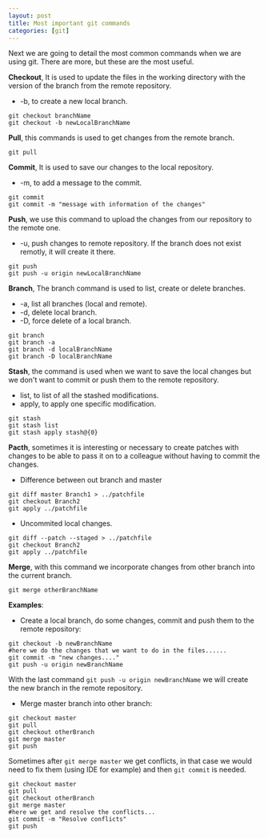 ```yaml
---
layout: post
title: Most important git commands
categories: [git]
---
```

Next we are going to detail the most common commands when we are using git. There are more, but these are the most useful.

**Checkout**, It is used to update the files in the working directory with the version of the branch from the remote repository.
* -b, to create a new local branch.

```
git checkout branchName
git checkout -b newLocalBranchName
```
**Pull**, this commands is used to get changes from the remote branch.
```
git pull
```
**Commit**, It is used to save our changes to the local repository.
* -m, to add a message to the commit.

```
git commit
git commit -m "message with information of the changes"
```

**Push**, we use this command to upload the changes from our repository to the remote one.
* -u, push changes to remote repository. If the branch does not exist remotly, it will create it there.

```
git push
git push -u origin newLocalBranchName
```

**Branch**, The branch command is used to list, create or delete branches.
* -a, list all branches (local and remote).
* -d, delete local branch.
* -D, force delete of a local branch.

```
git branch
git branch -a
git branch -d localBranchName
git branch -D localBranchName
```

**Stash**, the command is used when we want to save the local changes but we don't want to commit or push them to the remote repository.
* list, to list of all the stashed modifications.
* apply, to apply one specific modification.

```
git stash
git stash list
git stash apply stash@{0}
```

**Pacth**, sometimes it is interesting or necessary to create patches with changes to be able to pass it on to a colleague without having to commit the changes.
* Difference between out branch and master

```
git diff master Branch1 > ../patchfile
git checkout Branch2    
git apply ../patchfile
```

* Uncommited local changes.

```
git diff --patch --staged > ../patchfile
git checkout Branch2
git apply ../patchfile
```

**Merge**, with this command we incorporate changes from other branch into the current branch. 
```
git merge otherBranchName
```

**Examples**:

* Create a local branch, do some changes, commit and push them to the remote repository:
```
git checkout -b newBranchName
#here we do the changes that we want to do in the files......
git commit -m "new changes...."
git push -u origin newBranchName
```
With the last command  `git push -u origin newBranchName`  we will create the new branch in the remote repository.

* Merge master branch into other branch:
```
git checkout master
git pull
git checkout otherBranch
git merge master
git push
```
Sometimes after  `git merge master`  we get conflicts, in that case we would need to fix them (using IDE for example) and then  `git commit`  is needed. 
```
git checkout master
git pull
git checkout otherBranch
git merge master
#here we get and resolve the conflicts...
git commit -m "Resolve conflicts"
git push
```




